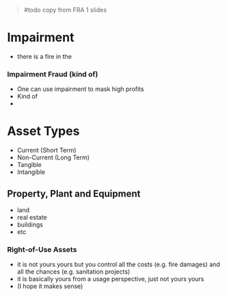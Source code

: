 > #todo copy from FRA 1 slides 

# Impairment
- there is a fire in the 

### Impairment Fraud (kind of)
- One can use impairment to mask high profits
- Kind of 
- 
# Asset Types
- Current (Short Term)
- Non-Current (Long Term)
- Tangible 
- Intangible


## Property, Plant and Equipment
- land 
- real estate
- buildings
- etc

### Right-of-Use Assets
- it is not yours yours but you control all the costs (e.g. fire damages) and all the chances (e.g. sanitation projects) 
- it is basically yours from a usage perspective, just not yours yours
- (I hope it makes sense)